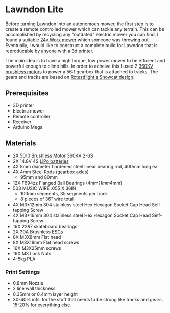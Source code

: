 # Lawndon Lite

Before turning Lawndon into an autonomous mower, the first step is to create a remote controlled mower which can tackle any terrain. This can be accomplished by recycling any "outdated" electric mower you can find, I found a suitable [24v Worx mower](https://www.worx.com/24v-cordless-lawn-mower-wg782.html) which someone was throwing out. Eventually, I would like to construct a complete build for Lawndon that is reproducable by anyone with a 3d printer.

The main idea is to have a high torque, low power mower to be efficient and powerful enough to climb hills. In order to acheive this I used 2 [360KV brushless motors](https://www.rctimer.com/rctimer-5010-360kv-multicopter-brushless-motor-p0233.html) to power a 56:1 gearbox that is attached to tracks. The gears and tracks are based on [Rctestflight's Snowcat design](https://www.thingiverse.com/thing:4308626).

## Prerequisites

- 3D printer
- Electric mower
- Remote controller
- Receiver
- Arduino Mega

## Materials

- 2X 5010 Brushless Motor 360KV 2-6S
- 2X 14.8V 4S [LiPo batteries](https://www.racedayquads.com/products/rdq-series-14-8v-4s-1500mah-100c-lipo-battery-3-pack-xt60?variant=21554953420913)
- 4X 8mm diameter hardened steel linear bearing rod, 400mm long ea
- 4X 4mm Steel Rods (gearbox axles)
  - 95mm and 80mm 
- 12X F694zz Flanged Ball Bearings (4mm*11mm*4mm)
- 503 MUSIC WIRE .055 X 36IN 
  - 100mm segments, 35 segments per track
  - 8 pieces of 36” wire total
- 4X M3*12mm 304 stainless steel Hex Hexagon Socket Cap Head Self-tapping Screw 
- 4X M3*16mm 304 stainless steel Hex Hexagon Socket Cap Head Self-tapping Screw
- 16X 22*8*7 skateboard bearings 
- 2X 30A Brushless [ESCs](https://www.amazon.com/RC-Brushless-Electric-Controller-bullet/dp/B071GRSFBD)
- 8X M3X8mm Flat head
- 8X M3X18mm Flat head screws
- 16X M3X25mm screws
- 16X M3 Lock Nuts
- 4-5kg PLA

### Print Settings
- 0.8mm Nozzle
- 2 line wall thickness 
- 0.35mm or 0.4mm layer height 
- 30-40% infill for the stuff that needs to be strong like tracks and gears. 15-20% for everything else.
